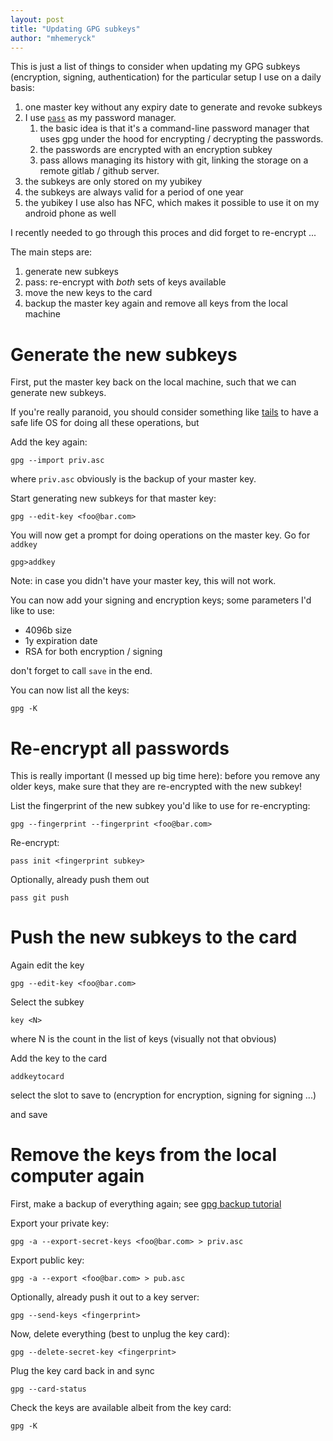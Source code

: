 ```yaml
---
layout: post
title: "Updating GPG subkeys"
author: "mhemeryck"
---
```

This is just a list of things to consider when updating my GPG subkeys (encryption, signing, authentication) for the particular setup I use on a daily basis:

1. one master key without any expiry date to generate and revoke subkeys
1. I use [`pass`] as my password manager.
    1. the basic idea is that it's a command-line password manager that uses gpg under the hood for encrypting / decrypting the passwords.
    1. the passwords are encrypted with an encryption subkey
    1. pass allows managing its history with git, linking the storage on a remote gitlab / github server.
1. the subkeys are only stored on my yubikey
1. the subkeys are always valid for a period of one year
1. the yubikey I use also has NFC, which makes it possible to use it on my android phone as well

I recently needed to go through this proces and did forget to re-encrypt ...

The main steps are:
1. generate new subkeys
1. pass: re-encrypt with _both_ sets of keys available
1. move the new keys to the card
1. backup the master key again and remove all keys from the local machine

# Generate the new subkeys

First, put the master key back on the local machine, such that we can generate new subkeys.

If you're really paranoid, you should consider something like [tails] to have a safe life OS for doing all these operations, but

Add the key again:

    gpg --import priv.asc

where `priv.asc` obviously is the backup of your master key.

Start generating new subkeys for that master key:

    gpg --edit-key <foo@bar.com>

You will now get a prompt for doing operations on the master key. Go for `addkey`

    gpg>addkey

Note: in case you didn't have your master key, this will not work.

You can now add your signing and encryption keys; some parameters I'd like to use:

  - 4096b size
  - 1y expiration date
  - RSA for both encryption / signing

don't forget to call `save` in the end.

You can now list all the keys:

    gpg -K

# Re-encrypt all passwords

This is really important (I messed up big time here): before you remove any older keys, make sure that they are re-encrypted with the new subkey!

List the fingerprint of the new subkey you'd like to use for re-encrypting:

    gpg --fingerprint --fingerprint <foo@bar.com>

Re-encrypt:

    pass init <fingerprint subkey>

Optionally, already push them out

    pass git push

# Push the new subkeys to the card

Again edit the key

    gpg --edit-key <foo@bar.com>

Select the subkey

    key <N>

where N is the count in the list of keys (visually not that obvious)

Add the key to the card

    addkeytocard

select the slot to save to (encryption for encryption, signing for signing ...)

and save

# Remove the keys from the local computer again

First, make a backup of everything again; see [gpg backup tutorial]

Export your private key:

    gpg -a --export-secret-keys <foo@bar.com> > priv.asc

Export public key:

    gpg -a --export <foo@bar.com> > pub.asc

Optionally, already push it out to a key server:

    gpg --send-keys <fingerprint>

Now, delete everything (best to unplug the key card):

    gpg --delete-secret-key <fingerprint>

Plug the key card back in and sync

    gpg --card-status

Check the keys are available albeit from the key card:

    gpg -K


[`pass`]: https://www.passwordstore.org/
[tails]: https://tails.boum.org/
[gpg backup tutorial]: http://www.racoonlab.com/2013/02/how-to-remove-the-private-master-key-from-your-laptop/
